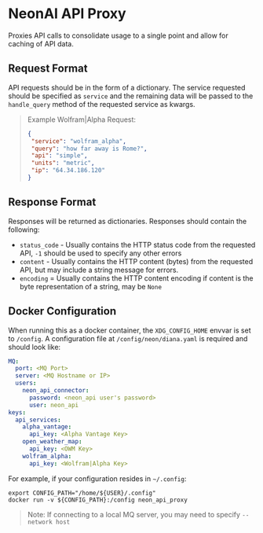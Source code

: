 # NeonAI API Proxy
Proxies API calls to consolidate usage to a single point and allow for caching of API data.

## Request Format
API requests should be in the form of a dictionary. The service requested should be specified as `service` and the 
remaining data will be passed to the `handle_query` method of the requested service as kwargs.

>Example Wolfram|Alpha Request:
>```json
>{
>  "service": "wolfram_alpha",
>  "query": "how far away is Rome?",
>  "api": "simple",
>  "units": "metric",
>  "ip": "64.34.186.120"
>}
>```

## Response Format
Responses will be returned as dictionaries. Responses should contain the following:
- `status_code` - Usually contains the HTTP status code from the requested API, `-1` should be used to specify any other errors
- `content` - Usually contains the HTTP content (bytes) from the requested API, but may include a string message for errors.
- `encoding` = Usually contains the HTTP content encoding if content is the byte representation of a string, may be `None`

## Docker Configuration
When running this as a docker container, the `XDG_CONFIG_HOME` envvar is set to `/config`.
A configuration file at `/config/neon/diana.yaml` is required and should look like:
```yaml
MQ:
  port: <MQ Port>
  server: <MQ Hostname or IP>
  users:
    neon_api_connector:
      password: <neon_api user's password>
      user: neon_api
keys:
  api_services:
    alpha_vantage:
      api_key: <Alpha Vantage Key>
    open_weather_map:
      api_key: <OWM Key>
    wolfram_alpha:
      api_key: <Wolfram|Alpha Key>
```

For example, if your configuration resides in `~/.config`:
```shell
export CONFIG_PATH="/home/${USER}/.config"
docker run -v ${CONFIG_PATH}:/config neon_api_proxy
```
> Note: If connecting to a local MQ server, you may need to specify `--network host`